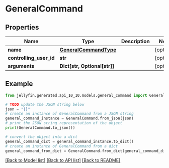 # GeneralCommand


## Properties

Name | Type | Description | Notes
------------ | ------------- | ------------- | -------------
**name** | [**GeneralCommandType**](GeneralCommandType.md) |  | [optional] 
**controlling_user_id** | **str** |  | [optional] 
**arguments** | **Dict[str, Optional[str]]** |  | [optional] 

## Example

```python
from jellyfin.generated.api_10_10.models.general_command import GeneralCommand

# TODO update the JSON string below
json = "{}"
# create an instance of GeneralCommand from a JSON string
general_command_instance = GeneralCommand.from_json(json)
# print the JSON string representation of the object
print(GeneralCommand.to_json())

# convert the object into a dict
general_command_dict = general_command_instance.to_dict()
# create an instance of GeneralCommand from a dict
general_command_from_dict = GeneralCommand.from_dict(general_command_dict)
```
[[Back to Model list]](../README.md#documentation-for-models) [[Back to API list]](../README.md#documentation-for-api-endpoints) [[Back to README]](../README.md)


